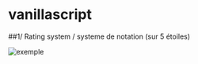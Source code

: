 # vanillascript

##1/ Rating system / systeme de notation (sur 5 étoiles)

![exemple](https://i.imgur.com/CSCIIdl.png)
